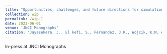 ```yaml
---
title: "Opportunities, challenges, and future directions for simulation modeling the effects of structural racism on cancer mortality in the U.S.: A scoping review"
collection: wip
permalink: /wip-1
date: 2023-06-01
venue: 'JNCI Monographs'
citation: 'Jayasekera, J., El kefi, S., Fernandez, J.R., Wojcik, K.M. et al. Opportunities, challenges, and future directions for simulation modeling the effects of structural racism on cancer mortality in the U.S.: A scoping review. JNCI Monographs (2023). In press.'
---
```

In-press at JNCI Monographs

